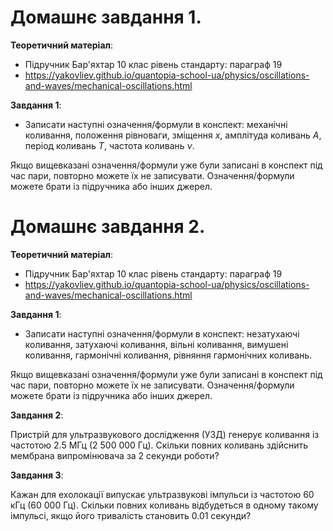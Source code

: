 # Домашнє завдання 1.

**Теоретичний матеріал**:
- Підручник Бар'яхтар 10 клас рівень стандарту: параграф 19
- https://yakovliev.github.io/quantopia-school-ua/physics/oscillations-and-waves/mechanical-oscillations.html

**Завдання 1**:
- Записати наступні означення/формули в конспект: механічні коливання, положення рівноваги, зміщення $x$, амплітуда коливань $A$, період коливань $T$, частота коливань $\nu$.

Якщо вищевказані означення/формули уже були записані в конспект під час пари, повторно можете їх не записувати. Означення/формули можете брати із підручника або інших джерел.

# Домашнє завдання 2.

**Теоретичний матеріал**:
- Підручник Бар'яхтар 10 клас рівень стандарту: параграф 19
- https://yakovliev.github.io/quantopia-school-ua/physics/oscillations-and-waves/mechanical-oscillations.html

**Завдання 1**:
- Записати наступні означення/формули в конспект: незатухаючі коливання, затухаючі коливання, вільні коливання, вимушені коливання, гармонічні коливання, рівняння гармонічних коливань.

Якщо вищевказані означення/формули уже були записані в конспект під час пари, повторно можете їх не записувати. Означення/формули можете брати із підручника або інших джерел.

**Завдання 2**:

Пристрій для ультразвукового дослідження (УЗД) генерує коливання із частотою 2.5 МГц (2 500 000 Гц). Скільки повних коливань здійснить мембрана випромінювача за 2 секунди роботи?

**Завдання 3**:

Кажан для ехолокації випускає ультразвукові імпульси із частотою 60 кГц (60 000 Гц). Скільки повних коливань відбудеться в одному такому імпульсі, якщо його тривалість становить 0.01 секунди?
